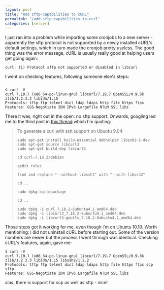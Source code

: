 ```yaml
---
layout: post
title: "Add sftp-capabilities to cURL"
permalink: "/add-sftp-capabilities-to-curl"
categories: [server]
---
```


I just ran into a problem while importing some cronjobs to a new server - apparently the sftp protocol is not supported by a newly installed cURL's default settings, which in turn made the cronjob pretty useless. The good thing was the error message, cURL is usually really good at helping users get going again:

<pre><code lang=""bash"">curl: (1) Protocol sftp not supported or disabled in libcurl</code></pre>

I went on checking features, following someone else's steps:

<pre><code lang=""bash"">
$ curl -V
curl 7.19.7 (x86_64-pc-linux-gnu) libcurl/7.19.7 OpenSSL/0.9.8k zlib/1.2.3.3 libidn/1.15
Protocols: tftp ftp telnet dict ldap ldaps http file https ftps
Features: GSS-Negotiate IDN IPv6 Largefile NTLM SSL libz
</code></pre>

There it was, right out in the open: no sftp support. Onwards, googling led me to the third post in <a href="https://bugs.launchpad.net/ubuntu/+source/curl/+bug/311029">this thread</a> which I'm quoting:
<blockquote>To generate a curl with ssh support on Ubuntu 9.04:

<pre><code lang=""bash"">sudo apt-get install build-essential debhelper libssh2-1-dev
sudo apt-get source libcurl3
sudo apt-get build-dep libcurl3

cd curl-7.18.2/debian

gedit rules

find and replace "--without-libssh2" with "--with-libssh2"

cd ..

sudo dpkg-buildpackage

cd ..

sudo dpkg -i curl_7.18.2-8ubuntu4.1_amd64.deb
sudo dpkg -i libcurl3_7.18.2-8ubuntu4.1_amd64.deb
sudo dpkg -i libcurl3-gnutls_7.18.2-8ubuntu4.1_amd64.deb</code></pre></blockquote>
Those steps got it working for me, even though I'm on Ubuntu 10.10. Worth mentioning: I did not uninstall cURL before starting out. Some of the version numbers are newer but the process I went through was identical. Checking cURL's features, again, gave me:

<pre><code lang=""bash"">$ curl -V
curl 7.19.7 (x86_64-pc-linux-gnu) libcurl/7.19.7 OpenSSL/0.9.8k zlib/1.2.3.3 libidn/1.15 libssh2/1.2.2
Protocols: tftp ftp telnet dict ldap ldaps http file https ftps scp sftp
Features: GSS-Negotiate IDN IPv6 Largefile NTLM SSL libz</code></pre>

alas, there is support for scp as well as sftp - nice!
